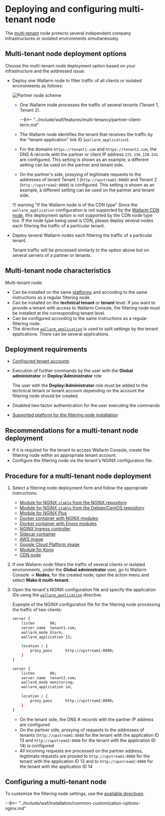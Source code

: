[waf-mode-instr]:                   ../../admin-en/configure-wallarm-mode.md
[logging-instr]:                    ../../admin-en/configure-logging.md
[proxy-balancer-instr]:             ../../admin-en/using-proxy-or-balancer-en.md
[process-time-limit-instr]:         ../../admin-en/configure-parameters-en.md#wallarm_process_time_limit
[dynamic-dns-resolution-nginx]:     ../../admin-en/configure-dynamic-dns-resolution-nginx.md
[enable-libdetection-docs]:         ../../admin-en/configure-parameters-en.md#wallarm_enable_libdetection

# Deploying and configuring multi-tenant node

The [multi-tenant](overview.md) node protects several independent company infrastructures or isolated environments simultaneously.

## Multi-tenant node deployment options

Choose the multi-tenant node deployment option based on your infrastructure and the addressed issue:

* Deploy one Wallarm node to filter traffic of all clients or isolated environments as follows:

    ![Partner node scheme](../../images/partner-waf-node/partner-traffic-processing-3.6.png)

    * One Wallarm node processes the traffic of several tenants (Tenant 1, Tenant 2).

        --8<-- "../include/waf/features/multi-tenancy/partner-client-term.md"
        
    * The Wallarm node identifies the tenant that receives the traffic by the "tenant-application" link ID (`wallarm_application`).
    * For the domains `https://tenant1.com` and `https://tenant2.com`, the DNS A records with the partner or client IP address `225.130.128.241` are configured. This setting is shown as an example, a different setting can be used on the partner and tenant side.
    * On the partner's side, proxying of legitimate requests to the addresses of tenant Tenant 1 (`http://upstream1:8080`) and Tenant 2 (`http://upstream2:8080`) is configured. This setting is shown as an example, a different setting can be used on the partner and tenant side.

    !!! warning "If the Wallarm node is of the CDN type"
        Since the `wallarm_application` configuration is not supported by the [Wallarm CDN node](../cdn-node.md), this deployment option is not supported by the CDN node type too. If the node type being used is CDN, please deploy several nodes each filtering the traffic of a particular tenant.
* Deploy several Wallarm nodes each filtering the traffic of a particular tenant.

    Tenant traffic will be processed similarly to the option above but on several servers of a partner or tenants.

## Multi-tenant node characteristics

Multi-tenant node:

* Can be installed on the same [platforms](../../installation/supported-deployment-options.md) and according to the same instructions as a regular filtering node.
* Can be installed on the **technical tenant** or **tenant** level. If you want to provide a tenant with access to Wallarm Console, the filtering node must be installed at the corresponding tenant level.
* Can be configured according to the same instructions as a regular filtering node.
* The directive [`wallarm_application`](../../admin-en/configure-parameters-en.md#wallarm_application) is used to split settings by the tenant applications. There can be several applications.

## Deployment requirements

* [Configured tenant accounts](configure-accounts.md)
* Execution of further commands by the user with the **Global administrator** or **Deploy**/**Administrator** role

    The user with the **Deploy**/**Administrator** role must be added to the technical tenant or tenant account depending on the account the filtering node should be created.
* Disabled two‑factor authentication for the user executing the commands
* [Supported platform for the filtering node installation](../../installation/supported-deployment-options.md)

## Recommendations for a multi-tenant node deployment

* If it is required for the tenant to access Wallarm Console, create the filtering node within an appropriate tenant account.
* Configure the filtering node via the tenant's NGINX configuration file.

## Procedure for a multi-tenant node deployment

1. Select a filtering node deployment form and follow the appropriate instructions:
      * [Module for NGINX `stable` from the NGINX repository](../nginx/dynamic-module.md)
      * [Module for NGINX `stable` from the Debian/CentOS repository](../nginx/dynamic-module-from-distr.md)
      * [Module for NGINX Plus](../nginx-plus.md)
      * [Docker container with NGINX modules](../../admin-en/installation-docker-en.md)
      * [Docker container with Envoy modules](../../admin-en/installation-guides/envoy/envoy-docker.md)
      * [NGINX Ingress controller](../../admin-en/installation-kubernetes-en.md)
      * [Sidecar container](../../admin-en/installation-guides/kubernetes/wallarm-sidecar-container.md)
      * [AWS image](../../admin-en/installation-ami-en.md)
      * [Google Cloud Platform image](../../admin-en/installation-gcp-en.md)
      * [Module for Kong](../../admin-en/installation-kong-en.md)
      * [CDN node](../cdn-node.md)
2. If one Wallarm node filters the traffic of several clients or isolated environments, under the **Global administrator** user, go to Wallarm Console → **Nodes**, for the created node, open the action menu and select **Make it multi-tenant**.
3. Open the tenant's NGINX configuration file and specify the application IDs using the [`wallarm_application`](../../admin-en/configure-parameters-en.md#wallarm_application) directive.

    Example of the NGINX configuration file for the filtering node processing the traffic of two clients:

    ```bash
    server {
        listen       80;
        server_name  tenant1.com;
        wallarm_mode block;
        wallarm_application 13;
        
        location / {
            proxy_pass      http://upstream1:8080;
        }
    }
    
    server {
        listen       80;
        server_name  tenant2.com;
        wallarm_mode monitoring;
        wallarm_application 14;
        
        location / {
            proxy_pass      http://upstream2:8080;
        }
    }
    ```

    * On the tenant side, the DNS A records with the partner IP address are configured
    * On the partner side, proxying of requests to the addresses of tenants (`http://upstream1:8080` for the tenant with the application ID 13 and `http://upstream2:8080` for the tenant with the application ID 14) is configured
    * All incoming requests are processed on the partner address, legitimate requests are proxied to `http://upstream1:8080` for the tenant with the application ID 13 and to `http://upstream2:8080` for the tenant with the application ID 14

## Configuring a multi-tenant node

To customize the filtering node settings, use the [available directives](../../admin-en/configure-parameters-en.md).

--8<-- "../include/waf/installation/common-customization-options-nginx.md"
